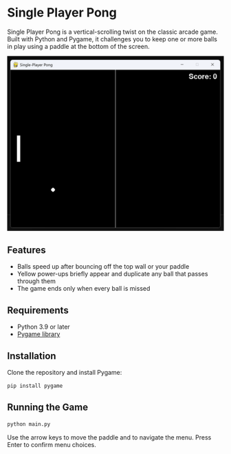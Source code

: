 # Single Player Pong

Single Player Pong is a vertical-scrolling twist on the classic arcade game. Built with Python and Pygame, it challenges you to keep one or more balls in play using a paddle at the bottom of the screen.

![Screenshot](Screenshot%202025-06-26%20212716.png)

## Features

- Balls speed up after bouncing off the top wall or your paddle
- Yellow power-ups briefly appear and duplicate any ball that passes through them
- The game ends only when every ball is missed

## Requirements

- Python 3.9 or later
- [Pygame library](https://www.pygame.org/)

## Installation

Clone the repository and install Pygame:

```bash
pip install pygame
```

## Running the Game

```bash
python main.py
```

Use the arrow keys to move the paddle and to navigate the menu. Press Enter to confirm menu choices.

